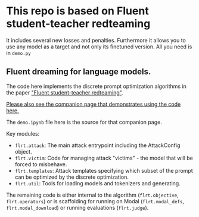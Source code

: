 # This repo is based on Fluent student-teacher redteaming
It includes several new losses and penalties. Furthermore it allows you to use any model as a target and not only its finetuned version. All you need is in `demo.py`

## Fluent dreaming for language models.

The code here implements the discrete prompt optimization algorithms in the paper ["Fluent student-teacher redteaming"](https://arxiv.org/abs/2407.17447).

[Please also see the companion page that demonstrates using the code here.](https://confirmlabs.org/posts/flrt.html)

The `demo.ipynb` file here is the source for that companion page.

Key modules:
- `flrt.attack`: The main attack entrypoint including the AttackConfig object.
- `flrt.victim`: Code for managing attack "victims" - the model that will be forced to misbehave.
- `flrt.templates`: Attack templates specifying which subset of the prompt can be optimized by the discrete optimization.
- `flrt.util`: Tools for loading models and tokenizers and generating.

The remaining code is either internal to the algorithm (`flrt.objective`, `flrt.operators`) or is scaffolding for running on Modal (`flrt.modal_defs`, `flrt.modal_download`) or running evaluations (`flrt.judge`).
